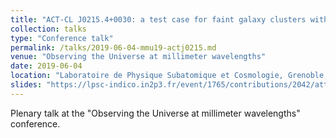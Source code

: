 ```yaml
---
title: "ACT-CL J0215.4+0030: a test case for faint galaxy clusters within the NIKA2 SZ Large Program"
collection: talks
type: "Conference talk"
permalink: /talks/2019-06-04-mmu19-actj0215.md
venue: "Observing the Universe at millimeter wavelengths"
date: 2019-06-04
location: "Laboratoire de Physique Subatomique et Cosmologie, Grenoble, France"
slides: "https://lpsc-indico.in2p3.fr/event/1765/contributions/2042/attachments/1497/1938/Keruzore-ACT.pdf"
---
```


Plenary talk at the "Observing the Universe at millimeter wavelengths" conference.
